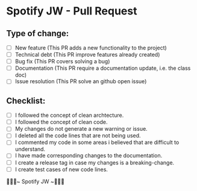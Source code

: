 # Spotify JW - Pull Request

## Type of change:

- [ ] New feature (This PR adds a new functionality to the project)
- [ ] Technical debt (This PR improve features already created)
- [ ] Bug fix (This PR covers solving a bug)
- [ ] Documentation (This PR require a documentation update, i.e. the class doc)
- [ ] Issue resolution (This PR solve an github open issue)

## Checklist:

- [ ] I followed the concept of clean archtecture.
- [ ] I followed the concept of clean code.
- [ ] My changes do not generate a new warning or issue.
- [ ] I deleted all the code lines that are not being used.
- [ ] I commented my code in some areas i believed that are difficult to understand.
- [ ] I have made corresponding changes to the documentation.
- [ ] I create a release tag in case my changes is a breaking-change.
- [ ] I create test cases of new code lines.

👩🏽‍💻~ Spotify JW ~👨🏽‍💻